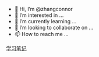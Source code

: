 - 👋 Hi, I’m @zhangconnor
- 👀 I’m interested in ...
- 🌱 I’m currently learning ...
- 💞️ I’m looking to collaborate on ...
- 📫 How to reach me ...

 [学习笔记](https://github.com/zhangconnor/notebook.git)

<!---
zhangconnor/zhangconnor is a ✨ special ✨ repository because its `README.md` (this file) appears on your GitHub profile.
You can click the Preview link to take a look at your changes.
--->
